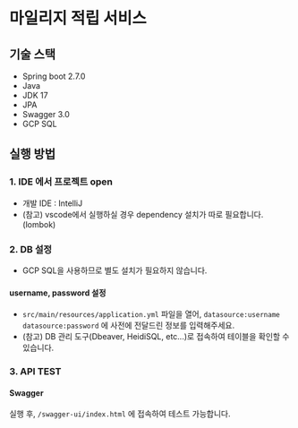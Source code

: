 # 마일리지 적립 서비스

## 기술 스택
- Spring boot 2.7.0
- Java
- JDK 17
- JPA
- Swagger 3.0
- GCP SQL

## 실행 방법

### 1. IDE 에서 프로젝트 open
- 개발 IDE : IntelliJ
- (참고) vscode에서 실행하실 경우 dependency 설치가 따로 필요합니다. (lombok)

### 2. DB 설정
- GCP SQL을 사용하므로 별도 설치가 필요하지 않습니다.
#### username, password 설정
- ```src/main/resources/application.yml``` 파일을 열어, ```datasource:username``` ```datasource:password``` 에 사전에 전달드린 정보를 입력해주세요.
- (참고) DB 관리 도구(Dbeaver, HeidiSQL, etc...)로 접속하여 테이블을 확인할 수 있습니다.

### 3. API TEST
#### Swagger

실행 후, ```/swagger-ui/index.html``` 에 접속하여 테스트 가능합니다.